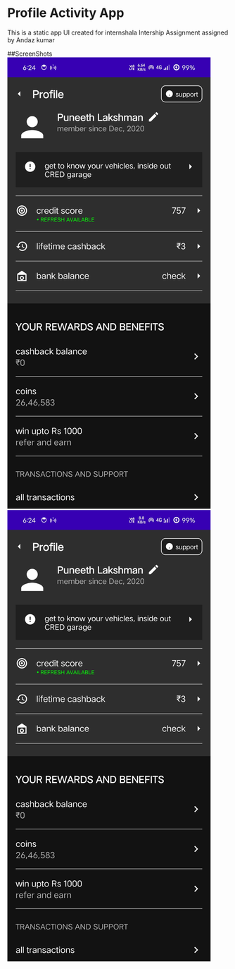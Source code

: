 # Profile Activity App
This is a static app UI created for internshala Intership Assignment assigned by Andaz kumar


##ScreenShots
![Profile Screen](screenshot1.jpg)
![Profile Screen](screenshot2.jpg)

